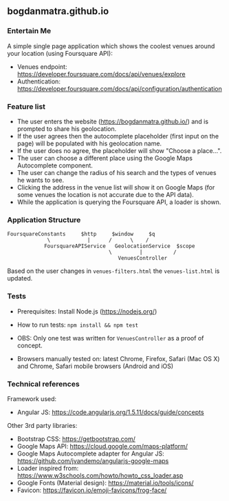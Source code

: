 ## bogdanmatra.github.io

### Entertain Me

A simple single page application which shows the coolest venues around your location (using Foursquare API):
* Venues endpoint: https://developer.foursquare.com/docs/api/venues/explore
* Authentication: https://developer.foursquare.com/docs/api/configuration/authentication

### Feature list
* The user enters the website (https://bogdanmatra.github.io/) and is prompted to share his geolocation.
* If the user agrees then the autocomplete placeholder (first input on the page) will be populated with his geolocation name.
* If the user does no agree, the placeholder will show "Choose a place...".
* The user can choose a different place using the Google Maps Autocomplete component.
* The user can change the radius of his search and the types of venues he wants to see.
* Clicking the address in the venue list will show it on Google Maps (for some venues the location is not accurate due to the API data).
* While the application is querying the Foursquare API, a loader is shown.

### Application Structure
```
FoursquareConstants     $http     $window     $q
             \            |      /      \    /
            FoursquareAPIService   GeolocationService  $scope
                                 \         |          /
                                    VenuesController
```

Based on the user changes in `venues-filters.html` the `venues-list.html` is updated.

### Tests

* Prerequisites: Install Node.js (https://nodejs.org/)
* How to run tests: `npm install && npm test`
* OBS: Only one test was written for `VenuesController` as a proof of concept.

* Browsers manually tested on: latest Chrome, Firefox, Safari (Mac OS X) and Chrome, Safari mobile browsers (Android and iOS)

### Technical references

Framework used:
* Angular JS: https://code.angularjs.org/1.5.11/docs/guide/concepts

Other 3rd party libraries:
* Bootstrap CSS: https://getbootstrap.com/
* Google Maps API: https://cloud.google.com/maps-platform/
* Google Maps Autocomplete adapter for Angular JS: https://github.com/jvandemo/angularjs-google-maps
* Loader inspired from: https://www.w3schools.com/howto/howto_css_loader.asp
* Google Fonts (Material design): https://material.io/tools/icons/
* Favicon: https://favicon.io/emoji-favicons/frog-face/
